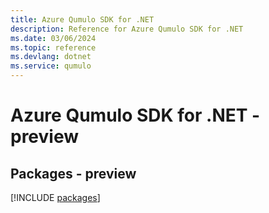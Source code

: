 ```yaml
---
title: Azure Qumulo SDK for .NET
description: Reference for Azure Qumulo SDK for .NET
ms.date: 03/06/2024
ms.topic: reference
ms.devlang: dotnet
ms.service: qumulo
---
```

# Azure Qumulo SDK for .NET - preview
## Packages - preview
[!INCLUDE [packages](qumulo-index.md)]